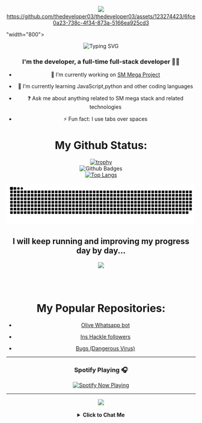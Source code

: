 <p align="center">
   <a href="https://github.com/thedeveloper03">
    <img src="
       
https://github.com/thedeveloper03/thedeveloper03/assets/123274423/6fce0a23-738c-4f34-873a-5166ea925cd3

"width="800"> </a>
    </p>


<div align="center">
    <img
        src="https://readme-typing-svg.herokuapp.com?font=GlossAndBloom&size=30&duration=4997&color=993300&background=FF673200&center=true&vCenter=true&lines=Hey+Bro+Itz+the+developer+;Thanks+for+Visiting+;Follow+my+github"
            alt="Typing SVG"
        />
    </a>
</p>

   ### <div align="center">I'm the developer, a full-time full-stack developer 👨‍💻</div>  
  

- 🔭 I’m currently working on [SM Mega Project](https://github.com/thedeveloper03?tab=repositories)  
  

- 🌱 I’m currently learning JavaScript,python and other coding languages 
  
- ❓ Ask me about anything related to SM mega stack and related technologies  
  
- ⚡ Fun fact: I use tabs over spaces  
  

# My Github Status:

[![trophy](https://github-profile-trophy.vercel.app/?username=thedeveloper03)](https://github.com/thedeveloper03)
<br>
![Github Badges](https://github-readme-stats.vercel.app/api?username=thedeveloper03&show_icons=true&theme=radical)
<br>
[![Top Langs](https://github-readme-stats.vercel.app/api/top-langs/?username=thedeveloper03&layout=compact)](https://github.com/thedeveloper03/github-readme-stats)
<br>

<p align="center">
<img src="https://github.com/Platane/snk/raw/output/github-contribution-grid-snake.svg" alt="nz" width="700"/>
</p>


<h2 align="center"> I will keep running and improving my progress day by day...
</h2>

<p align="center">
   <a href="https://github.com/the_developer03">
    <img src="https://raw.githubusercontent.com/SP-XD/SP-XD/main/images/dino_rounded.gif" width="800"> </a>
    </p>
<br>
<br>

# My Popular Repositories:

-   [Olive Whatsapp bot](https://github.com/thedeveloper03/Olivewabot)

-   [Ins Hackle followers](https://github.com/thedeveloper03/inshackle-bot)

-   [Bugs (Dangerous Virus)](https://github.com/thedeveloper03/bugs)

------

### Spotify Playing 🎧

<p align="center">
  <a href="https://open.spotify.com/track/2K1d3wo1LCF7aMRv8NIxu3" target="_blank"><img src="https://now-playing-on-spotify.vercel.app/api/spotify" alt="Spotify Now Playing" width="350"/></a>
</p>

------

<div align="center">
    <img
        src="https://readme-typing-svg.herokuapp.com?font=GlossAndBloom&size=30&duration=4997&color=993300&background=FF673200&center=true&vCenter=true&lines=Thanks+for+your+visit;+Chat+me+below👇;+Bye+Have+a+good+Day"

<!-- Contact the developer-->
<b><details><summary>Click to Chat Me</summary></b>

## ```Connect With THE DEVELOPER```

## Follow me on
<a href="http://t.me/olivia_allbots_support_bot"><img alt="Telegram bot" src="https://img.shields.io/badge/Telegram-the_developer-blue"/></a>
 <a href="https://instagram.com/the_developer.01"><img alt="Instagram" src="https://img.shields.io/badge/Instagram-The_developer.01-ff69b4"/></a>
<a href="https://www.youtube.com/@smtechmods"><img src="https://img.shields.io/badge/Subscribe The developer-ff0000?style=for-the-badge&logo=youtube&logoColor=ff000000&link=https://www.youtube.com/c/BOTINDO" /><br>
</p>
<a href="https://wa.me/709824720?text=Hi%20I%20Am%20From%20GitHub%20☺️">
    <img src="https://img.shields.io/badge/WhatsApp-25D366?style=for-the-badge&logo=whatsapp&logoColor=white" />
  </a>&nbsp;&nbsp;

#### If you have any queries or suggestions then you can contact me i will be happy to respond. 
<br>
